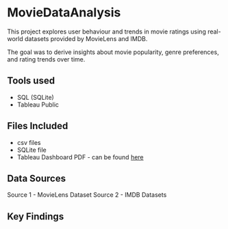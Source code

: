 # MovieDataAnalysis
This project explores user behaviour and trends in movie ratings using real-world datasets provided by MovieLens and IMDB.

The goal was to derive insights about movie popularity, genre preferences, and rating trends over time.

## Tools used
- SQL (SQLite)
- Tableau Public

## Files Included
- csv files
- SQLite file
- Tableau Dashboard PDF - can be found [here](https://public.tableau.com/app/profile/riley.millard/viz/MovieData_17485299225080/Dashboard1)

## Data Sources
Source 1 - MovieLens Dataset
Source 2 - IMDB Datasets

## Key Findings
